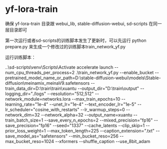 # yf-lora-train

确保 yf-lora-train 目录跟 webui_lib, stable-diffusion-webui, sd-scripts 在同一层目录即可

第一次运行或者sd-scripts的训练脚本发生了更新时，可以先运行 python prepare.py 来生成一个修改过的训练脚本train_network_yf.py

运行训练脚本：

..\sd-scripts\venv\Scripts\Activate
accelerate launch --num_cpu_threads_per_process=2 .\train_network_yf.py  --enable_bucket   --pretrained_model_name_or_path=D:\stable-diffusion-webui\models\Stable-diffusion\meinamix_meinaV9.safetensors   --train_data_dir=D:\train\train\xuantu   --output_dir="D:\train\output"    --logging_dir="./logs"    --resolution="512,512"    --network_module=networks.lora    --max_train_epochs=10    --learning_rate="1e-4"   --unet_lr="1e-4"   --text_encoder_lr="1e-5"    --lr_scheduler="cosine_with_restarts"    --lr_warmup_steps=0    --network_dim=32   --network_alpha=32    --output_name=xuantu   --train_batch_size=1   --save_every_n_epochs=2   --mixed_precision="fp16"   --save_precision="fp16"    --seed="1337"    --cache_latents    --clip_skip=1   --prior_loss_weight=1    --max_token_length=225    --caption_extension=".txt"   --save_model_as="safetensors"   --min_bucket_reso=256     --max_bucket_reso=1024   --xformers --shuffle_caption --use_8bit_adam  
